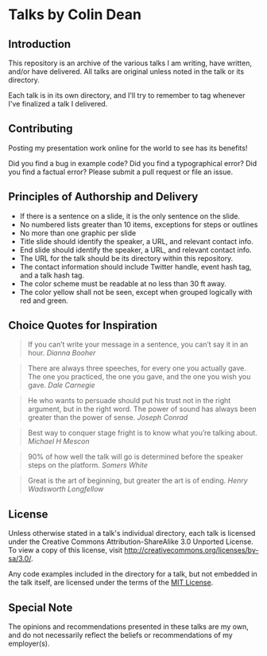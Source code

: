 Talks by Colin Dean
===================

Introduction
------------

This repository is an archive of the various talks I am writing, have written, 
and/or have delivered. All talks are original unless noted in the talk or its 
directory.

Each talk is in its own directory, and I'll try to remember to tag whenever I've
finalized a talk I delivered.

Contributing
------------

Posting my presentation work online for the world to see has its benefits!

Did you find a bug in example code? Did you find a typographical error? Did you
find a factual error? Please submit a pull request or file an issue.

Principles of Authorship and Delivery
-------------------------------------

* If there is a sentence on a slide, it is the only sentence on the slide.
* No numbered lists greater than 10 items, exceptions for steps or outlines
* No more than one graphic per slide
* Title slide should identify the speaker, a URL, and relevant contact info.
* End slide should identify the speaker, a URL, and relevant contact info.
* The URL for the talk should be its directory within this repository.
* The contact information should include Twitter handle, event hash tag, and a talk hash tag.
* The color scheme must be readable at no less than 30 ft away.
* The color yellow shall not be seen, except when grouped logically with red and green. 

Choice Quotes for Inspiration
-----------------------------

> If you can’t write your message in a sentence, you can’t say it in an hour. 
*Dianna Booher*

> There are always three speeches, for every one you actually gave. The one you 
practiced, the one you gave, and the one you wish you gave. 
*Dale Carnegie*

> He who wants to persuade should put his trust not in the right argument, but 
in the right word. The power of sound has always been greater than 
the power of sense. *Joseph Conrad*

> Best way to conquer stage fright is to know what you’re talking about. 
*Michael H Mescon*

> 90% of how well the talk will go is determined before the speaker steps on the platform. 
*Somers White*

> Great is the art of beginning, but greater the art is of ending. 
*Henry Wadsworth Longfellow*

License
-------

Unless otherwise stated in a talk's individual directory, each talk is licensed
under the Creative Commons Attribution-ShareAlike 3.0 Unported License. To view 
a copy of this license, visit http://creativecommons.org/licenses/by-sa/3.0/.

Any code examples included in the directory for a talk, but not embedded in the
talk itself, are licensed under the terms of the 
[MIT License](http://opensource.org/licenses/MIT).

Special Note
------------

The opinions and recommendations presented in these talks are my own, and do not
necessarily reflect the beliefs or recommendations of my employer(s).
